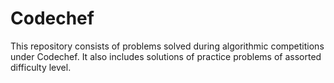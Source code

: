 Codechef
========
This repository consists of problems solved during algorithmic competitions under Codechef.
It also includes solutions of practice problems of assorted difficulty level.
